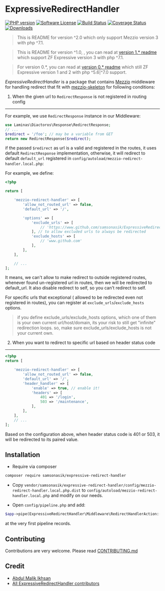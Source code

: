 ExpressiveRedirectHandler
=====================

[![PHP version](https://badge.fury.io/ph/samsonasik%2Fexpressive-redirect-handler.svg)](https://badge.fury.io/ph/samsonasik%2Fexpressive-redirect-handler)
[![Software License](https://img.shields.io/badge/license-MIT-brightgreen.svg?style=flat-square)](LICENSE)
[![Build Status](https://travis-ci.org/samsonasik/ExpressiveRedirectHandler.svg?branch=master)](https://travis-ci.org/samsonasik/ExpressiveRedirectHandler)
[![Coverage Status](https://coveralls.io/repos/samsonasik/ExpressiveRedirectHandler/badge.svg?branch=master)](https://coveralls.io/r/samsonasik/ExpressiveRedirectHandler)
[![Downloads](https://poser.pugx.org/samsonasik/expressive-redirect-handler/downloads)](https://packagist.org/packages/samsonasik/expressive-redirect-handler)

> This is README for version ^2.0 which only support Mezzio version 3 with php ^7.1.

> This is README for version ^1.0, , you can read at [version 1.* readme](https://github.com/samsonasik/ExpressiveRedirectHandler/tree/1.x.x) which support ZF Expressive version 3 with php ^7.1.

> For version 0.*, you can read at [version 0.* readme](https://github.com/samsonasik/ExpressiveRedirectHandler/tree/0.x.x) which still ZF Expressive version 1 and 2 with php ^5.6|^7.0 support.

*ExpressiveRedirectHandler* is a package that contains [Mezzio](https://github.com/mezzio/mezzio) middleware for handling redirect that fit with [mezzio-skeleton](https://github.com/mezzio/mezzio-skeleton) for following conditions:

1. When the given url to `RedirectResponse` is not registered in routing config
-------------------------------------------------------------------------------

For example, we use `RedirectResponse` instance in our Middleware:

```php
use Laminas\Diactoros\Response\RedirectResponse;
// ...
$redirect = '/foo'; // may be a variable from GET
return new RedirectResponse($redirect);
```

if the passed `$redirect` as url is a valid and registered in the routes, it uses default `RedirectResponse` implementation, otherwise, it will redirect to default `default_url` registered in `config/autoload/mezzio-redirect-handler.local.php`:

For example, we define:

```php
<?php

return [

    'mezzio-redirect-handler' => [
        'allow_not_routed_url' => false,
        'default_url' => '/',

        'options' => [
            'exclude_urls' => [
                // 'https://www.github.com/samsonasik/ExpressiveRedirectHandler',
            ], // to allow excluded urls to always be redirected
            'exclude_hosts' => [
                // 'www.github.com'
            ],
        ],
    ],

    // ...
];
```

It means, we can't allow to make redirect to outside registered routes, whenever found un-registered url in routes, then we will be redirected to default_url. It also disable redirect to self, so you can't redirect to self.

For specific urls that exceptional ( allowed to be redirected even not registered in routes), you can register at `exclude_urls`/`exclude_hosts` options.

> if you define exclude_urls/exclude_hosts options, which one of them is your own current url/host/domain, its your risk to still get "infinite" redirection loops. so, make sure exclude_urls/exclude_hosts is not your current own.

2. When you want to redirect to specific url based on header status code
------------------------------------------------------------------------

```php
<?php
return [

    'mezzio-redirect-handler' => [
        'allow_not_routed_url' => false,
        'default_url' => '/',
        'header_handler' => [
            'enable' => true, // enable it!
            'headers' => [
                401 => '/login',
                503 => '/maintenance',
            ],
        ],
    ],
    // ...
];
```

Based on the configuration above, when header status code is 401 or 503, it will be redirected to its paired value.


Installation
------------

 - Require via composer
```bash
composer require samsonasik/expressive-redirect-handler
```

 - Copy `vendor/samsonasik/expressive-redirect-handler/config/mezzio-redirect-handler.local.php.dist` to `config/autoload/mezzio-redirect-handler.local.php` and modify on our needs.

 - Open `config/pipeline.php` and add:

```php
$app->pipe(ExpressiveRedirectHandler\Middleware\RedirectHandlerAction::class);
```

at the very first pipeline records.

Contributing
------------
Contributions are very welcome. Please read [CONTRIBUTING.md](https://github.com/samsonasik/ExpressiveRedirectHandler/blob/master/CONTRIBUTING.md)

Credit
------

- [Abdul Malik Ikhsan](https://github.com/samsonasik)
- [All ExpressiveRedirectHandler contributors](https://github.com/samsonasik/ExpressiveRedirectHandler/contributors)
